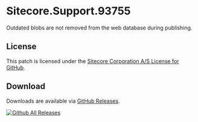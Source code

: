# Sitecore.Support.93755
Outdated blobs are not removed from the web database during publishing.

## License  
This patch is licensed under the [Sitecore Corporation A/S License for GitHub](https://github.com/sitecoresupport/Sitecore.Support.93755/blob/master/LICENSE).  

## Download  
Downloads are available via [GitHub Releases](https://github.com/sitecoresupport/Sitecore.Support.93755/releases).  

[![Github All Releases](https://img.shields.io/github/downloads/SitecoreSupport/Sitecore.Support.93755/total.svg)](https://github.com/SitecoreSupport/Sitecore.Support.93755/releases)
